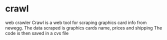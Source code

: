 # crawl
web crawler
Crawl is a web tool for scraping graphics card info from newegg.
The data scraped is graphics cards name, prices and shipping
The code is then saved in a cvs file

